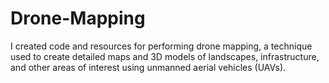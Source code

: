 # Drone-Mapping
I created code and resources for performing drone mapping, a technique used to create detailed maps and 3D models of landscapes, infrastructure, and other areas of interest using unmanned aerial vehicles (UAVs).
